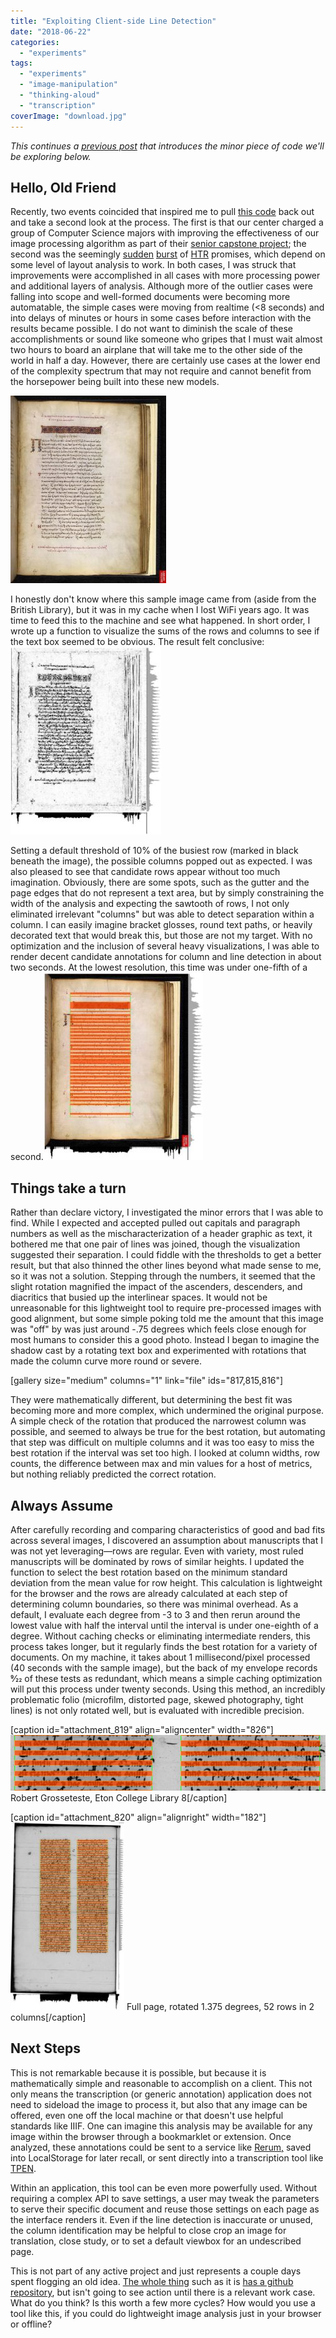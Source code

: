 ```yaml
---
title: "Exploiting Client-side Line Detection"
date: "2018-06-22"
categories: 
  - "experiments"
tags: 
  - "experiments"
  - "image-manipulation"
  - "thinking-aloud"
  - "transcription"
coverImage: "download.jpg"
---
```


_This continues a [previous post](https://blog.ongcdh.org/experiments/client-side-line-detection/) that introduces the minor piece of code we'll be exploring below._

## Hello, Old Friend

Recently, two events coincided that inspired me to pull [this code](http://embed.plnkr.co/BYDuwd/) back out and take a second look at the process. The first is that our center charged a group of Computer Science majors with improving the effectiveness of our image processing algorithm as part of their [senior capstone project](https://github.com/CenterForDigitalHumanities/TPEN28/tree/capstone_version); the second was the seemingly [sudden](https://dhc.hypotheses.org/469#more-469) [burst](https://amdigital.co.uk/about/news/item/htr-planet) of [HTR](http://update.lib.berkeley.edu/2017/09/18/trial-colonial-america-with-handwritten-text-recognition/) promises, which depend on some level of layout analysis to work. In both cases, I was struck that improvements were accomplished in all cases with more processing power and additional layers of analysis. Although more of the outlier cases were falling into scope and well-formed documents were becoming more automatable, the simple cases were moving from realtime (<8 seconds) and into delays of minutes or hours in some cases before interaction with the results became possible. I do not want to diminish the scale of these accomplishments or sound like someone who gripes that I must wait almost two hours to board an airplane that will take me to the other side of the world in half a day. However, there are certainly use cases at the lower end of the complexity spectrum that may not require and cannot benefit from the horsepower being built into these new models.

[![](/assets/images/download-249x300.jpg)](http://ongcdh.org/wp-content/uploads/2018/06/download.jpg)

I honestly don't know where this sample image came from (aside from the British Library), but it was in my cache when I lost WiFi years ago. It was time to feed this to the machine and see what happened. In short order, I wrote up a function to visualize the sums of the rows and columns to see if the text box seemed to be obvious. The result felt conclusive:[![](/assets/images/rowsandcolumns-241x300.jpg)](http://ongcdh.org/wp-content/uploads/2018/06/rowsandcolumns.jpg)

Setting a default threshold of 10% of the busiest row (marked in black beneath the image), the possible columns popped out as expected. I was also pleased to see that candidate rows appear without too much imagination. Obviously, there are some spots, such as the gutter and the page edges that do not represent a text area, but by simply constraining the width of the analysis and expecting the sawtooth of rows, I not only eliminated irrelevant "columns" but was able to detect separation within a column. I can easily imagine bracket glosses, round text paths, or heavily decorated text that would break this, but those are not my target. With no optimization and the inclusion of several heavy visualizations, I was able to render decent candidate annotations for column and line detection in about two seconds. At the lowest resolution, this time was under one-fifth of a second.[![](/assets/images/parsed-255x300.jpg)](http://ongcdh.org/wp-content/uploads/2018/06/parsed.jpg)

## Things take a turn

Rather than declare victory, I investigated the minor errors that I was able to find. While I expected and accepted pulled out capitals and paragraph numbers as well as the mischaracterization of a header graphic as text, it bothered me that one pair of lines was joined, though the visualization suggested their separation. I could fiddle with the thresholds to get a better result, but that also thinned the other lines beyond what made sense to me, so it was not a solution. Stepping through the numbers, it seemed that the slight rotation magnified the impact of the ascenders, descenders, and diacritics that busied up the interlinear spaces. It would not be unreasonable for this lightweight tool to require pre-processed images with good alignment, but some simple poking told me the amount that this image was "off" by was just around \-.75 degrees which feels close enough for most humans to consider this a good photo. Instead I began to imagine the shadow cast by a rotating text box and experimented with rotations that made the column curve more round or severe.

[gallery size="medium" columns="1" link="file" ids="817,815,816"]

They were mathematically different, but determining the best fit was becoming more and more complex, which undermined the original purpose. A simple check of the rotation that produced the narrowest column was possible, and seemed to always be true for the best rotation, but automating that step was difficult on multiple columns and it was too easy to miss the best rotation if the interval was set too high. I looked at column widths, row counts, the difference between max and min values for a host of metrics, but nothing reliably predicted the correct rotation.

## Always Assume

After carefully recording and comparing characteristics of good and bad fits across several images, I discovered an assumption about manuscripts that I was not yet leveraging—rows are regular. Even with variety, most ruled manuscripts will be dominated by rows of similar heights. I updated the function to select the best rotation based on the minimum standard deviation from the mean value for  row height. This calculation is lightweight for the browser and the rows are already calculated at each step of determining column boundaries, so there was minimal overhead. As a default, I evaluate each degree from -3 to 3 and then rerun around the lowest value with half the interval until the interval is under one-eighth of a degree. Without caching checks or eliminating intermediate renders, this process takes longer, but it regularly finds the best rotation for a variety of documents. On my machine, it takes about 1 millisecond/pixel processed (40 seconds with the sample image), but the back of my envelope records 9⁄22 of these tests as redundant, which means a simple caching optimization will put this process under twenty seconds. Using this method, an incredibly problematic folio (microfilm, distorted page, skewed photography, tight lines) is not only rotated well, but is evaluated with incredible precision.

[caption id="attachment_819" align="aligncenter" width="826"]![](/assets/images/sppp.jpg) Robert Grosseteste, Eton College Library 8[/caption]

[caption id="attachment_820" align="alignright" width="182"][![](/assets/images/spp-182x300.jpg)](http://ongcdh.org/wp-content/uploads/2018/06/spp.jpg) Full page, rotated 1.375 degrees, 52 rows in 2 columns[/caption]

## Next Steps

This is not remarkable because it is possible, but because it is mathematically simple and reasonable to accomplish on a client. This not only means the transcription (or generic annotation) application does not need to sideload the image to process it, but also that any image can be offered, even one off the local machine or that doesn't use helpful standards like IIIF. One can imagine this analysis may be available for any image within the browser through a bookmarklet or extension. Once analyzed, these annotations could be sent to a service like [Rerum,](http://rerum.io) saved into LocalStorage for later recall, or sent directly into a transcription tool like [TPEN](http://t-pen.org).

Within an application, this tool can be even more powerfully used. Without requiring a complex API to save settings, a user may tweak the parameters to serve their specific document and reuse those settings on each page as the interface renders it. Even if the line detection is inaccurate or unused, the column identification may be helpful to close crop an image for translation, close study, or to set a default viewbox for an undescribed page.

This is not part of any active project and just represents a couple days spent flogging an old idea. [The whole thing](https://cubap.github.io/dash/) such as it is [has a github repository](https://github.com/cubap/dash), but isn't going to see action until there is a relevant work case. What do you think? Is this worth a few more cycles? How would you use a tool like this, if you could do lightweight image analysis just in your browser or offline?
